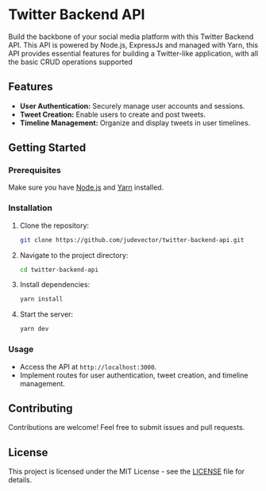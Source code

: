 ﻿# Twitter Backend API

Build the backbone of your social media platform with this Twitter Backend API. This API is powered by Node.js, ExpressJs and managed with Yarn, this API provides essential features for building a Twitter-like application, with all the basic CRUD operations supported

## Features

- **User Authentication:** Securely manage user accounts and sessions.
- **Tweet Creation:** Enable users to create and post tweets.
- **Timeline Management:** Organize and display tweets in user timelines.

## Getting Started

### Prerequisites

Make sure you have [Node.js](https://nodejs.org/) and [Yarn](https://yarnpkg.com/) installed.

### Installation

1. Clone the repository:

   ```bash
   git clone https://github.com/judevector/twitter-backend-api.git
   ```

2. Navigate to the project directory:

   ```bash
   cd twitter-backend-api
   ```

3. Install dependencies:

   ```bash
   yarn install
   ```

4. Start the server:

   ```bash
   yarn dev
   ```

### Usage

- Access the API at `http://localhost:3000`.
- Implement routes for user authentication, tweet creation, and timeline management.

## Contributing

Contributions are welcome! Feel free to submit issues and pull requests.

## License

This project is licensed under the MIT License - see the [LICENSE](LICENSE) file for details.
